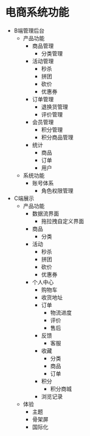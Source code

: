 # 电商系统功能

- B端管理后台
	- 产品功能
		- 商品管理
			- 分类管理
		- 活动管理
			- 秒杀
			- 拼团
			- 砍价
			- 优惠券
		- 订单管理
			- 退换货管理
			- 评价管理
		- 会员管理
			- 积分管理
			- 积分商品管理
		- 统计
			- 商品
			- 订单
			- 用户
	- 系统功能
		- 账号体系
			- 角色权限管理
- C端展示
	- 产品功能
		- 数据流界面
			- 拖拉拽自定义界面
		- 商品
			- 分类
		- 活动
			- 秒杀
			- 拼团
			- 砍价
			- 优惠券
		- 个人中心
			- 购物车
			- 收货地址
			- 订单
				- 物流进度
				- 评价
				- 售后
			- 反馈
				- 客服
			- 收藏
				- 分类
				- 商品
				- 订单
			- 积分
				- 积分商城
			- 浏览记录
	- 体验
		- 主题
		- 骨架屏
		- 国际化
